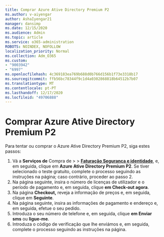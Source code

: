 ```yaml
---
title: Comprar Azure Ative Directory Premium P2
ms.author: v-aiyengar
author: AshaIyengar21
manager: dansimp
ms.date: 12/15/2020
ms.audience: Admin
ms.topic: article
ms.service: o365-administration
ROBOTS: NOINDEX, NOFOLLOW
localization_priority: Normal
ms.collection: Adm_O365
ms.custom:
- "9003942"
- "6997"
ms.openlocfilehash: 4c369183ea769b688d0b766d156b1f73e3318b17
ms.sourcegitcommit: ffb56bc78344f9c1d4a0302868818b64512b7b07
ms.translationtype: MT
ms.contentlocale: pt-PT
ms.lasthandoff: 12/17/2020
ms.locfileid: "49706888"
---
```

# <a name="buy-azure-active-directory-premium-p2"></a>Comprar Azure Ative Directory Premium P2

Para tentar ou comprar o Azure Ative Directory Premium P2, siga estes passos:

1. Vá a **Serviços de** Compra de  >    >  [**Faturação Segurança e identidade**](https://go.microsoft.com/fwlink/?linkid=2131946), e, em seguida, clique em **Azure Ative Directory Premium P2**.
Se tiver selecionado o teste gratuito, complete o processo seguindo as instruções na página; caso contrário, proceder ao passo 2.
1. Na página seguinte, insira o número de licenças de utilizador e o período de pagamento e, em seguida, clique **em Check-out agora**.
1. Na página **Checkout,** reveja a informação de preços e, em seguida, clique em **Seguinte**.
1. Na página seguinte, insira as informações de pagamento e endereço e, em seguida, efetue o seu pedido.
1. Introduza o seu número de telefone e, em seguida, clique **em Enviar sms** ou **ligue-me**.
1. Introduza o código de verificação que lhe enviámos e, em seguida, complete o processo seguindo as instruções na página.
